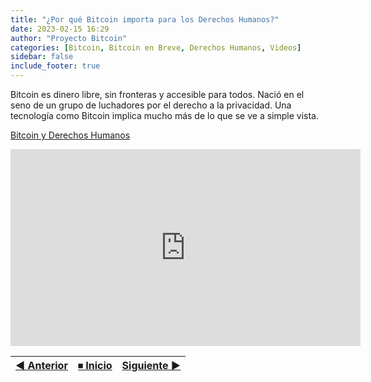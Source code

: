 ```yaml
---
title: "¿Por qué Bitcoin importa para los Derechos Humanos?"
date: 2023-02-15 16:29
author: "Proyecto Bitcoin"
categories: [Bitcoin, Bitcoin en Breve, Derechos Humanos, Videos]
sidebar: false 
include_footer: true
---
```


Bitcoin es dinero libre, sin fronteras y accesible para todos. Nació en el seno de un grupo de luchadores por el derecho a la privacidad. Una tecnología como Bitcoin implica mucho más de lo que se ve a simple vista.

[Bitcoin y Derechos Humanos](https://youtu.be/PTly3z-lEDs)

<iframe width="560" height="315" src="https://www.youtube-nocookie.com/embed/PTly3z-lEDs?si=Th0fVHXm-Sc3o3uQ" title="YouTube video player" frameborder="0" allow="accelerometer; autoplay; clipboard-write; encrypted-media; gyroscope; picture-in-picture; web-share" referrerpolicy="strict-origin-when-cross-origin" allowfullscreen></iframe>

|  [◀ Anterior](/intermedio/) | [⏹︎ Inicio](/intermedio/) | [Siguiente ▶](/"#"/) |
| :------------- | :-------------: | --------------: |